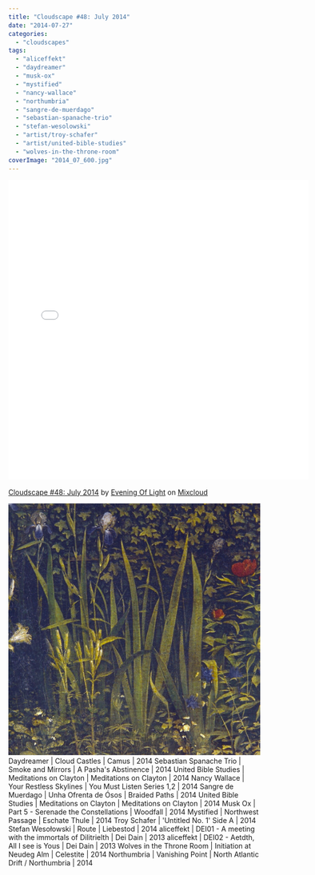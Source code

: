 ```yaml
---
title: "Cloudscape #48: July 2014"
date: "2014-07-27"
categories: 
  - "cloudscapes"
tags: 
  - "aliceffekt"
  - "daydreamer"
  - "musk-ox"
  - "mystified"
  - "nancy-wallace"
  - "northumbria"
  - "sangre-de-muerdago"
  - "sebastian-spanache-trio"
  - "stefan-wesolowski"
  - "artist/troy-schafer"
  - "artist/united-bible-studies"
  - "wolves-in-the-throne-room"
coverImage: "2014_07_600.jpg"
---
```


<iframe src="//www.mixcloud.com/widget/iframe/?feed=http%3A%2F%2Fwww.mixcloud.com%2Feveningoflight%2Fcloudscape-48-july-2014%2F&amp;embed_uuid=083e6efe-a222-4734-9e50-52a5ca1cc63d&amp;replace=0&amp;stylecolor=074209&amp;embed_type=widget_standard" width="600" height="600" frameborder="0"></iframe>

[Cloudscape #48: July 2014](http://www.mixcloud.com/eveningoflight/cloudscape-48-july-2014/?utm_source=widget&amp;utm_medium=web&amp;utm_campaign=base_links&amp;utm_term=resource_link) by [Evening Of Light](http://www.mixcloud.com/eveningoflight/?utm_source=widget&amp;utm_medium=web&amp;utm_campaign=base_links&amp;utm_term=profile_link) on [Mixcloud](http://www.mixcloud.com/?utm_source=widget&utm_medium=web&utm_campaign=base_links&utm_term=homepage_link)

![2014_07_600](images/2014_07_600.jpg)Daydreamer | Cloud Castles | Camus | 2014 Sebastian Spanache Trio | Smoke and Mirrors | A Pasha's Abstinence | 2014 United Bible Studies | Meditations on Clayton | Meditations on Clayton | 2014 Nancy Wallace | Your Restless Skylines | You Must Listen Series 1,2 | 2014 Sangre de Muerdago | Unha Ofrenta de Ósos | Braided Paths | 2014 United Bible Studies | Meditations on Clayton | Meditations on Clayton | 2014 Musk Ox | Part 5 - Serenade the Constellations | Woodfall | 2014 Mystified | Northwest Passage | Eschate Thule | 2014 Troy Schafer | 'Untitled No. 1' Side A | 2014 Stefan Wesołowski | Route | Liebestod | 2014 aliceffekt | DEI01 - A meeting with the immortals of Dilitrielth | Dei Dain | 2013 aliceffekt | DEI02 - Aetdth, All I see is Yous | Dei Dain | 2013 Wolves in the Throne Room | Initiation at Neudeg Alm | Celestite | 2014 Northumbria | Vanishing Point | North Atlantic Drift / Northumbria | 2014
